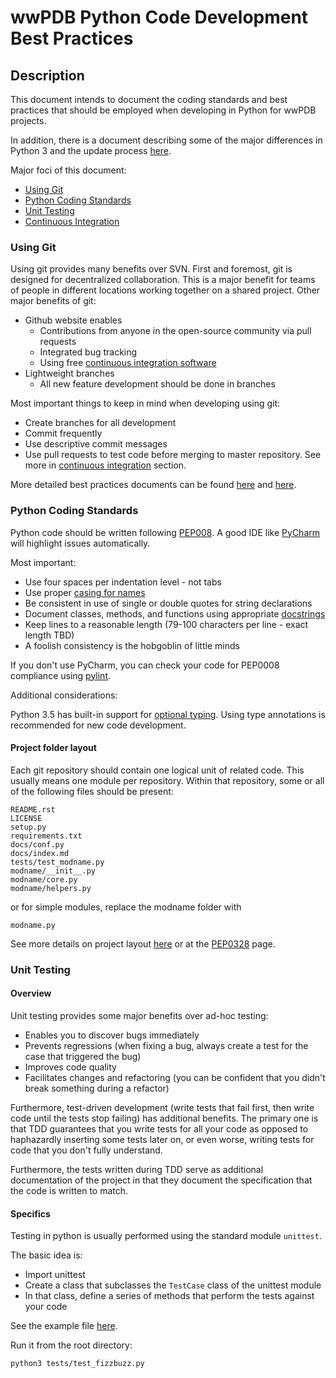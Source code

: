 # wwPDB Python Code Development Best Practices

## Description

This document intends to document the coding standards and best practices that
should be employed when developing in Python for wwPDB projects.

In addition, there is a document describing some of the major differences in
Python 3 and the update process [here](docs/2to3.md).

Major foci of this document:

* [Using Git](#using-git)
* [Python Coding Standards](#python-coding-standards)
* [Unit Testing](#unit-testing)
* [Continuous Integration](#continuous-integration)

### Using Git

Using git provides many benefits over SVN. First and foremost, git is designed for
decentralized collaboration. This is a major benefit for teams of people in different
locations working together on a shared project. Other major benefits of git:

* Github website enables
  * Contributions from anyone in the open-source community via pull requests
  * Integrated bug tracking
  * Using free [continuous integration software](#continuous-integration)
* Lightweight branches
  * All new feature development should be done in branches
  
Most important things to keep in mind when developing using git:

* Create branches for all development
* Commit frequently
* Use descriptive commit messages
* Use pull requests to test code before merging to master repository. See 
more in [continuous integration](#continuous-integration) section.

More detailed best practices documents can be found [here](https://sethrobertson.github.io/GitBestPractices/)
and [here](https://www.git-tower.com/learn/git/ebook/en/command-line/appendix/best-practices).

### Python Coding Standards

Python code should be written following [PEP008](https://www.python.org/dev/peps/pep-0008/). A good IDE like
[PyCharm](https://www.jetbrains.com/pycharm/) will highlight issues automatically.

Most important:

* Use four spaces per indentation level - not tabs
* Use proper [casing for names](https://www.python.org/dev/peps/pep-0008/#prescriptive-naming-conventions)
* Be consistent in use of single or double quotes for string declarations
* Document classes, methods, and functions using appropriate [docstrings](https://www.python.org/dev/peps/pep-0257/)
* Keep lines to a reasonable length (79-100 characters per line - exact length TBD)
* A foolish consistency is the hobgoblin of little minds

If you don't use PyCharm, you can check your code for PEP0008 compliance using [pylint](https://www.pylint.org/).

Additional considerations:

Python 3.5 has built-in support for [optional typing](https://docs.python.org/3/library/typing.html).
Using type annotations is recommended for new code development.

#### Project folder layout

Each git repository should contain one logical unit of related code. This usually means one module
per repository. Within that repository, some or all of the following files should be present:

```
README.rst
LICENSE
setup.py
requirements.txt
docs/conf.py
docs/index.md
tests/test_modname.py
modname/__init__.py
modname/core.py
modname/helpers.py
```

or for simple modules, replace the modname folder with

```
modname.py
```

See more details on project layout [here](http://docs.python-guide.org/en/latest/writing/structure/) 
or at the [PEP0328](https://www.python.org/dev/peps/pep-0328/) page.


### Unit Testing


#### Overview

Unit testing provides some major benefits over ad-hoc testing:

* Enables you to discover bugs immediately
* Prevents regressions (when fixing a bug, always create a test for the case that triggered the bug)
* Improves code quality
* Facilitates changes and refactoring (you can be confident that you didn't break something during a refactor)

Furthermore, test-driven development (write tests that fail first, then write code until the tests stop failing)
has additional benefits. The primary one is that TDD guarantees that you write tests for all your code as opposed
to haphazardly inserting some tests later on, or even worse, writing tests for code that you don't fully understand.

Furthermore, the tests written during TDD serve as additional documentation of the project in that they
document the specification that the code is written to match.

#### Specifics

Testing in python is usually performed using the standard module `unittest`.

The basic idea is:

* Import unittest
* Create a class that subclasses the `TestCase` class of the unittest module
* In that class, define a series of methods that perform the tests against your code

See the example file [here](tests/test_fizzbuzz.py).

Run it from the root directory:

```bash
python3 tests/test_fizzbuzz.py
```

